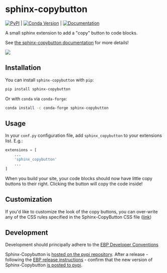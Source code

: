 # sphinx-copybutton

[![PyPI](https://img.shields.io/pypi/v/sphinx-copybutton.svg)](https://pypi.org/project/sphinx_copybutton/) | [![Conda Version](https://img.shields.io/conda/vn/conda-forge/sphinx-copybutton.svg)](https://anaconda.org/conda-forge/sphinx-copybutton) | [![Documentation](https://readthedocs.org/projects/sphinx-copybutton/badge/?version=latest)](https://sphinx-copybutton.readthedocs.io/en/latest/?badge=latest)

A small sphinx extension to add a "copy" button to code blocks.

See [the sphinx-copybutton documentation](https://sphinx-copybutton.readthedocs.io/en/latest/) for more details!

![](doc/_static/copybutton.gif)

## Installation

You can install `sphinx-copybutton` with `pip`:

```bash
pip install sphinx-copybutton
```

Or with `conda` via `conda-forge`:

```bash
conda install -c conda-forge sphinx-copybutton
```


## Usage

In your `conf.py` configuration file, add `sphinx_copybutton` to your extensions list.
E.g.:

```python
extensions = [
    ...
    'sphinx_copybutton'
    ...
]
```

When you build your site, your code blocks should now have little copy buttons to their
right. Clicking the button will copy the code inside!

## Customization

If you'd like to customize the look of the copy buttons, you can over-write any of the
CSS rules specified in the Sphinx-CopyButton CSS file ([link](sphinx_copybutton/_static/copybutton.css))

## Development

Development should principally adhere to the [EBP Developer Conventions](https://executablebooks.org/en/latest/dev-conventions.html)

Sphinx-Copybutton is [hosted on the pypi repository](https://pypi.org/project/sphinx-copybutton/).
After a release - following the [EBP release instructions](https://executablebooks.org/en/latest/dev-conventions.html#releases-and-change-logs) - confirm that the new version of Sphinx-Copybutton [is posted to pypi](https://pypi.org/project/sphinx-copybutton/).
